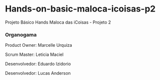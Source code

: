 # Hands-on-basic-maloca-icoisas-p2
Projeto Básico Hands Maloca das iCoisas  - Projeto 2

###  Organogama
Product Owner: Marcelle Urquiza

Scrum Master: Leticia Maciel

Desenvolvedor: Eduardo Izidorio

Desenvolvedor: Lucas Anderson


